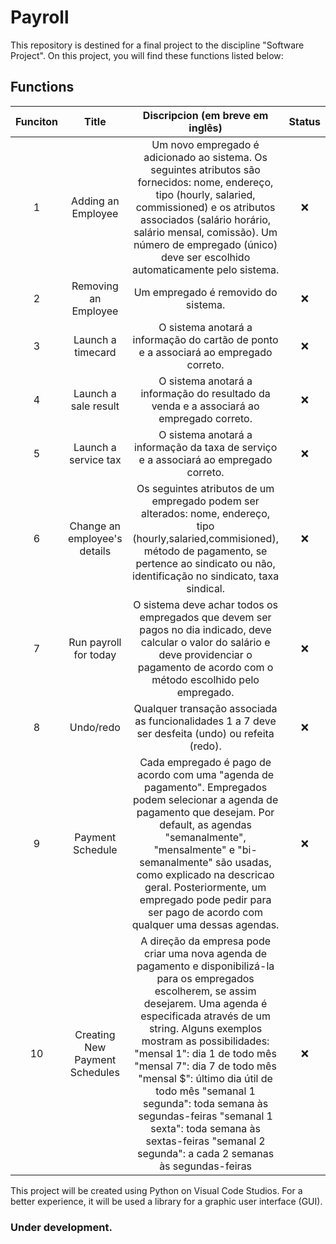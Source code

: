# Payroll
This repository is destined for a final project to the discipline "Software Project". On this project, you will find these functions listed below:

## Functions
|   Funciton   |  Title  |    Discripcion (em breve em inglês)    | Status |
|    :---:   |  :---:   |      :---:      |  :---: |
| 1 | Adding an Employee | Um novo empregado é adicionado ao sistema. Os seguintes atributos são fornecidos: nome, endereço, tipo (hourly, salaried, commissioned) e os atributos  associados (salário horário, salário mensal, comissão). Um número de empregado (único) deve ser escolhido automaticamente pelo sistema. | :x: |
| 2 | Removing an Employee | Um empregado é removido do sistema. | :x: |
| 3 | Launch a timecard | O sistema anotará a informação do cartão de ponto e a associará ao empregado correto. | :x: |
| 4 | Launch a sale result | O sistema anotará a informação do resultado da venda e a associará ao empregado correto. | :x: |
| 5 | Launch a service tax | O sistema anotará a informação da taxa de serviço e a associará ao empregado correto. | :x: |
| 6 | Change an employee's details |Os seguintes atributos de um empregado podem ser alterados: nome, endereço, tipo (hourly,salaried,commisioned), método de pagamento, se pertence ao sindicato ou não, identificação no sindicato, taxa sindical. | :x: |
| 7 | Run payroll for today | O sistema deve achar todos os empregados que devem ser pagos no dia indicado, deve calcular o valor do salário e deve providenciar o pagamento de acordo com o método escolhido pelo empregado. | :x: |
| 8 | Undo/redo |Qualquer transação associada as funcionalidades 1 a 7 deve ser desfeita (undo) ou refeita (redo). | :x: |
| 9 | Payment Schedule | Cada empregado é pago de acordo com uma "agenda de pagamento". Empregados podem selecionar a agenda de pagamento que desejam. Por default, as agendas "semanalmente", "mensalmente" e "bi- semanalmente" são usadas, como explicado na descricao geral. Posteriormente, um empregado pode pedir para ser pago de acordo com qualquer uma dessas agendas. | :x: |
| 10 | Creating New Payment Schedules | A direção da empresa pode criar uma nova agenda de pagamento e disponibilizá-la para os empregados escolherem, se assim desejarem. Uma agenda é especificada através de um string. Alguns exemplos mostram as possibilidades: "mensal 1": dia 1 de todo mês "mensal 7": dia 7 de todo mês "mensal $": último dia útil de todo mês "semanal 1 segunda": toda semana às segundas-feiras "semanal 1 sexta": toda semana às sextas-feiras "semanal 2 segunda": a cada 2 semanas às segundas-feiras | :x: |

This project will be created using Python on Visual Code Studios. For a better experience, it will be used a library for a graphic user interface (GUI).

### Under development.
